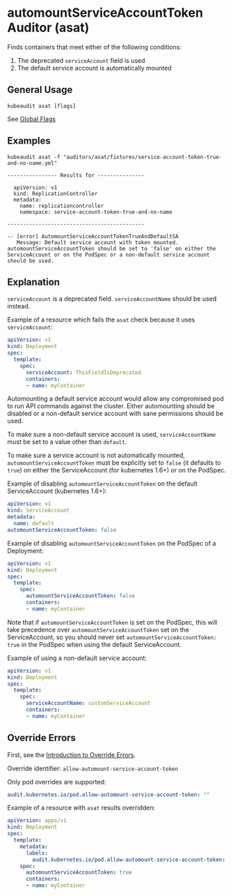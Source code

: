 # automountServiceAccountToken Auditor (asat)

Finds containers that meet either of the following conditions:
1. The deprecated `serviceAccount` field is used 
1. The default service account is automatically mounted

## General Usage

```
kubeaudit asat [flags]
```

See [Global Flags](/README.md#global-flags)

## Examples
```
kubeaudit asat -f "auditors/asat/fixtures/service-account-token-true-and-no-name.yml"

---------------- Results for ---------------

  apiVersion: v1
  kind: ReplicationController
  metadata:
    name: replicationcontroller
    namespace: service-account-token-true-and-no-name

--------------------------------------------

-- [error] AutomountServiceAccountTokenTrueAndDefaultSA
   Message: Default service account with token mounted. automountServiceAccountToken should be set to 'false' on either the ServiceAccount or on the PodSpec or a non-default service account should be used.
```

## Explanation

`serviceAccount` is a deprecated field. `serviceAccountName` should be used instead.

Example of a resource which fails the `asat` check because it uses `serviceAccount`:
```yaml
apiVersion: v1
kind: Deployment
spec:
  template:
    spec:
      serviceAccount: ThisFieldIsDeprecated
      containers:
      - name: myContainer
```

Automounting a default service account would allow any compromised pod to run API commands against the cluster. Either automounting should be disabled or a non-default service account with sane permissions should be used.

To make sure a non-default service account is used, `serviceAccountName` must be set to a value other than `default`.

To make sure a service account is not automatically mounted, `automountServiceAccountToken` must be explicitly set to `false` (it defaults to `true`) on either the ServiceAccount (for kubernetes 1.6+) or on the PodSpec.

Example of disabling `automountServiceAccountToken` on the default ServiceAccount (kubernetes 1.6+):
```yaml
apiVersion: v1
kind: ServiceAccount
metadata:
  name: default
automountServiceAccountToken: false
```

Example of disabling `automountServiceAccountToken` on the PodSpec of a Deployment:
```yaml
apiVersion: v1
kind: Deployment
spec:
  template:
    spec:
      automountServiceAccountToken: false
      containers:
      - name: myContainer
```

Note that if `automountServiceAccountToken` is set on the PodSpec, this will take precedence over `automountServiceAccountToken` set on the ServiceAccount, so you should never set `automountServiceAccountToken: true` in the PodSpec when using the default ServiceAccount.

Example of using a non-default service account:
```yaml
apiVersion: v1
kind: Deployment
spec:
  template:
    spec:
      serviceAccountName: customServiceAccount
      containers:
      - name: myContainer
```

## Override Errors

First, see the [Introduction to Override Errors](/README.md#override-errors).

Override identifier: `allow-automount-service-account-token`

Only pod overrides are supported:
```yaml
audit.kubernetes.io/pod.allow-automount-service-account-token: ""
```

Example of a resource with `asat` results overridden:
```yaml
apiVersion: apps/v1
kind: Deployment
spec:
  template:
    metadata:
      labels:
        audit.kubernetes.io/pod.allow-automount-service-account-token: ""
    spec:
      automountServiceAccountToken: true
      containers:
      - name: myContainer
```
